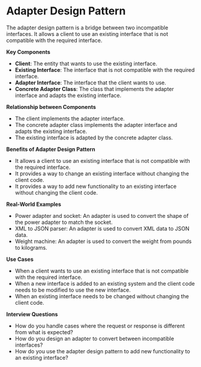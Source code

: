 # Adapter Design Pattern

The adapter design pattern is a bridge between two incompatible interfaces. It allows a client to use an existing interface that is not compatible with the required interface.

**Key Components**

* **Client**: The entity that wants to use the existing interface.
* **Existing Interface**: The interface that is not compatible with the required interface.
* **Adapter Interface**: The interface that the client wants to use.
* **Concrete Adapter Class**: The class that implements the adapter interface and adapts the existing interface.

**Relationship between Components**

* The client implements the adapter interface.
* The concrete adapter class implements the adapter interface and adapts the existing interface.
* The existing interface is adapted by the concrete adapter class.

**Benefits of Adapter Design Pattern**

* It allows a client to use an existing interface that is not compatible with the required interface.
* It provides a way to change an existing interface without changing the client code.
* It provides a way to add new functionality to an existing interface without changing the client code.

**Real-World Examples**

* Power adapter and socket: An adapter is used to convert the shape of the power adapter to match the socket.
* XML to JSON parser: An adapter is used to convert XML data to JSON data.
* Weight machine: An adapter is used to convert the weight from pounds to kilograms.

**Use Cases**

* When a client wants to use an existing interface that is not compatible with the required interface.
* When a new interface is added to an existing system and the client code needs to be modified to use the new interface.
* When an existing interface needs to be changed without changing the client code.

**Interview Questions**

* How do you handle cases where the request or response is different from what is expected?
* How do you design an adapter to convert between incompatible interfaces?
* How do you use the adapter design pattern to add new functionality to an existing interface?
